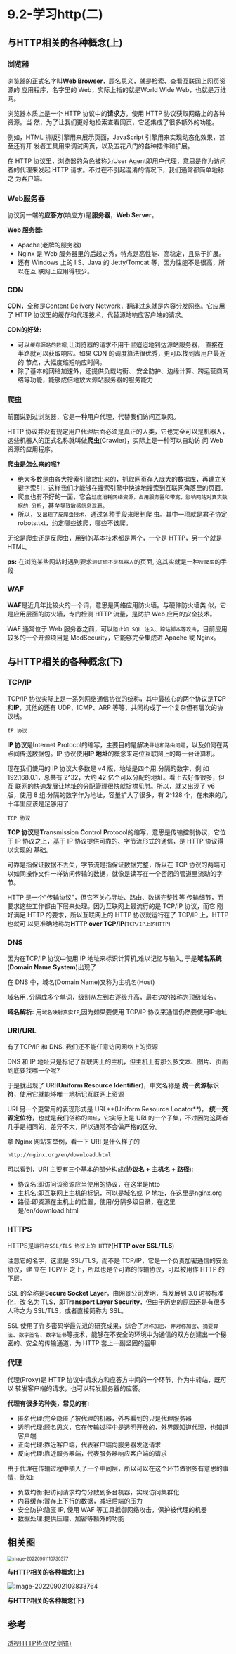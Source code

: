 # 9.2-学习http(二)

## 与HTTP相关的各种概念(上)

### **浏览器**

浏览器的正式名字叫**Web Browser**，顾名思义，就是检索、查看互联网上网页资源的 应用程序，名字里的 Web，实际上指的就是World Wide Web，也就是万维网。

浏览器本质上是一个 HTTP 协议中的**请求方**，使用 HTTP 协议获取网络上的各种资源。当 然，为了让我们更好地检索查看网页，它还集成了很多额外的功能。

例如，HTML 排版引擎用来展示页面，JavaScript 引擎用来实现动态化效果，甚至还有开 发者工具用来调试网页，以及五花八门的各种插件和扩展。

在 HTTP 协议里，浏览器的角色被称为User Agent即用户代理，意思是作为访问 者的代理来发起 HTTP 请求。不过在不引起混淆的情况下，我们通常都简单地称之 为客户端。

### **Web**服务器

协议另一端的**应答方**(响应方)是**服务器**，**Web Server**。

**Web 服务器:** 

- Apache(老牌的服务器)
- Nginx 是 Web 服务器里的后起之秀，特点是高性能、高稳定，且易于扩展。 
- 还有 Windows 上的 IIS、Java 的 Jetty/Tomcat 等，因为性能不是很高，所以在互 联网上应用得较少。

### **CDN**

**CDN**，全称是Content Delivery Network，翻译过来就是内容分发网络。它应用 了 HTTP 协议里的缓存和代理技术，代替源站响应客户端的请求。

**CDN的好处:**

- 可以`缓存源站的数据`,让浏览器的请求不用千里迢迢地到达源站服务器， 直接在半路就可以获取响应。如果 CDN 的调度算法很优秀，更可以找到离用户最近的 节点，大幅度缩短响应时间。
- 除了基本的网络加速外，还提供负载均衡、 安全防护、边缘计算、跨运营商网络等功能，能够成倍地放大源站服务器的服务能力

### **爬虫**

前面说到过浏览器，它是一种用户代理，代替我们访问互联网。

HTTP 协议并没有规定用户代理后面必须是真正的人类，它也完全可以是机器人，这些机器人的正式名称就叫做**爬虫**(Crawler)，实际上是一种可以自动访 问 Web 资源的应用程序。

**爬虫是怎么来的呢?**

- 绝大多数是由各大搜索引擎放出来的，抓取网页存入庞大的数据库，再建立关键字索引，这样我们才能够在搜索引擎中快速地搜索到互联网角落里的页面。
- 爬虫也有不好的一面，它会`过度消耗网络资源，占用服务器和带宽，影响网站对真实数据的 分析`，甚至`导致敏感信息泄漏`。
- 所以，又`出现了反爬虫技术`，通过各种手段来限制爬 虫。其中一项就是君子协定robots.txt，约定哪些该爬，哪些不该爬。

无论是爬虫还是反爬虫，用到的基本技术都是两个，一个是 HTTP，另一个就是 HTML。

**ps:** 在浏览某些网站时遇到要求`验证你不是机器人`的页面, 这其实就是一种`反爬虫`的手段

### **WAF**

**WAF**是近几年比较火的一个词，意思是网络应用防火墙。与硬件防火墙类 似，它是应用层面的防火墙，专门检测 HTTP 流量，是防护 Web 应用的安全技术。

WAF 通常位于 Web 服务器之前，可以`阻止如 SQL 注入、跨站脚本等攻击`，目前应用较多的一个开源项目是 ModSecurity，它能够完全集成进 Apache 或 Nginx。

## 与HTTP相关的各种概念(下)

### **TCP/IP** 

TCP/IP 协议实际上是一系列网络通信协议的统称，其中最核心的两个协议是**TCP**和**IP**，其他的还有 UDP、ICMP、ARP 等等，共同构成了一个复杂但有层次的协议栈。

`IP 协议`

**IP 协议**是**I**nternet **P**rotocol的缩写，主要目的是解决`寻址和路由问题`，以及如何在两点间传送数据包。IP 协议使用**IP 地址**的概念来定位互联网上的每一台计算机。

现在我们使用的 IP 协议大多数是 v4 版，地址是四个用.分隔的数字，例 如192.168.0.1，总共有 2^32，大约 42 亿个可以分配的地址。看上去好像很多，但互 联网的快速发展让地址的分配管理很快就捉襟见肘。所以，就又出现了 v6 版，使用 8 组:分隔的数字作为地址，容量扩大了很多，有 2^128 个，在未来的几十年里应该是足够用了

`TCP 协议`

**TCP 协议**是**T**ransmission **C**ontrol **P**rotocol的缩写，意思是传输控制协议，它位 于 IP 协议之上，基于 IP 协议提供可靠的、字节流形式的通信，是 HTTP 协议得以实现的 基础。

可靠是指保证数据不丢失，字节流是指保证数据完整，所以在 TCP 协议的两端可 以如同操作文件一样访问传输的数据，就像是读写在一个密闭的管道里流动的字节。

HTTP 是一个"传输协议"，但它不关心寻址、路由、数据完整性等 传输细节，而要求这些工作都由下层来处理。因为互联网上最流行的是 TCP/IP 协议，而它 刚好满足 HTTP 的要求，所以互联网上的 HTTP 协议就运行在了 TCP/IP 上，HTTP 也就可 以更准确地称为**HTTP over TCP/IP**(`TCP/IP上的HTTP`)

### **DNS**

因为在TCP/IP 协议中使用 IP 地址来标识计算机,难以记忆与输入, 于是**域名系统**(**Domain Name System**)出现了

在 DNS 中，域名(Domain Name)又称为主机名(Host)

域名用`.`分隔成多个单词，级别从左到右逐级升高，最右边的被称为顶级域名。

**域名解析:**   用`域名映射真实IP`,因为如果要使用 TCP/IP 协议来通信仍然要使用IP地址

### **URI/URL**

有了TCP/IP 和 DNS, 我们还不能任意访问网络上的资源

DNS 和 IP 地址只是标记了互联网上的主机，但主机上有那么多文本、图片、页面到底要找哪一个呢?

于是就出现了 URI(**Uniform Resource Identifier**)，中文名称是 **统一资源标识符**，使用它就能够唯一地标记互联网上资源

URI 另一个更常用的表现形式是 URL**(Uniform Resource Locator**)， **统一资源定位符**，也就是我们俗称的`网址`，它实际上是 URI 的一个子集，不过因为这两者几乎是相同的，差异不大，所以通常不会做严格的区分。

拿 Nginx 网站来举例，看一下 URI 是什么样子的

```html
http://nginx.org/en/download.html
```

可以看到，URI 主要有三个基本的部分构成(**协议名 + 主机名 + 路径**):

- 协议名:即访问该资源应当使用的协议，在这里是http
- 主机名:即互联网上主机的标记，可以是域名或 IP 地址，在这里是nginx.org
- 路径:即资源在主机上的位置，使用/分隔多级目录，在这里是/en/download.html

### **HTTPS**

HTTPS是`运行在SSL/TLS 协议上的 HTTP`(**HTTP over SSL/TLS**)

注意它的名字，这里是 SSL/TLS，而不是 TCP/IP，它是一个负责加密通信的安全协议，建 立在 TCP/IP 之上，所以也是个可靠的传输协议，可以被用作 HTTP 的下层。

SSL 的全称是**Secure Socket Layer**，由网景公司发明，当发展到 3.0 时被标准化，改 名为 TLS，即**Transport Layer Security**，但由于历史的原因还是有很多人称之为 SSL/TLS，或者直接简称为 SSL。

SSL 使用了许多密码学最先进的研究成果，综合了`对称加密`、`非对称加密`、`摘要算法`、`数字签名`、`数字证书`等技术，能够在不安全的环境中为通信的双方创建出一个秘密的、安全的传输通道，为 HTTP 套上一副坚固的盔甲

### **代理**

代理(Proxy)是 HTTP 协议中请求方和应答方中间的一个环节，作为中转站，既可以 转发客户端的请求，也可以转发服务器的应答。

**代理有很多的种类，常见的有:**

- 匿名代理:完全隐匿了被代理的机器，外界看到的只是代理服务器
- 透明代理:顾名思义，它在传输过程中是透明开放的，外界既知道代理，也知道客户端
- 正向代理:靠近客户端，代表客户端向服务器发送请求
- 反向代理:靠近服务器端，代表服务器响应客户端的请求

由于代理在传输过程中插入了一个中间层，所以可以在这个环节做很多有意思的事情，比如:

- 负载均衡:把访问请求均匀分散到多台机器，实现访问集群化
- 内容缓存:暂存上下行的数据，减轻后端的压力
- 安全防护:隐匿 IP, 使用 WAF 等工具抵御网络攻击，保护被代理的机器
-  数据处理:提供压缩、加密等额外的功能

## 相关图

<img src="./assets/image-20220901110730577.png" alt="image-20220901110730577" style="zoom:70%;" />

**与HTTP相关的各种概念(上)**



![image-20220902103833764](./assets/image-20220902103833764.png)

**与HTTP相关的各种概念(下)**

## 参考

[透视HTTP协议(罗剑锋)](https://time.geekbang.org/column/intro/100029001)